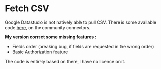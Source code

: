 # Fetch CSV

Google Datastudio is not natively able to pull CSV.
There is some available code [here](https://github.com/googledatastudio/community-connectors/tree/master/fetch-csv), on the community connectors.

**My version correct some missing features :**

 - Fields order (breaking bug, if fields are requested in the wrong order)
 - Basic Authorization feature 

The code is entirely based on there, I have no licence on it.
